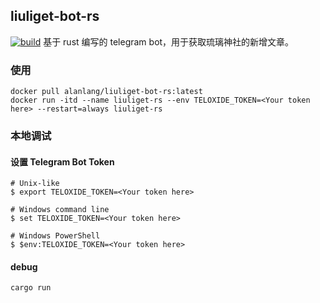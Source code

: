 ## liuliget-bot-rs
[![build](https://github.com/AlanLang/liuliget_bot_rs/actions/workflows/build.yml/badge.svg?branch=main)](https://github.com/AlanLang/liuliget_bot_rs/actions/workflows/build.yml)
基于 rust 编写的 telegram bot，用于获取琉璃神社的新增文章。

### 使用
```
docker pull alanlang/liuliget-bot-rs:latest
docker run -itd --name liuliget-rs --env TELOXIDE_TOKEN=<Your token here> --restart=always liuliget-rs
```

### 本地调试
#### 设置 Telegram Bot Token
```
# Unix-like
$ export TELOXIDE_TOKEN=<Your token here>

# Windows command line
$ set TELOXIDE_TOKEN=<Your token here>

# Windows PowerShell
$ $env:TELOXIDE_TOKEN=<Your token here>
```
#### debug
```
cargo run
```